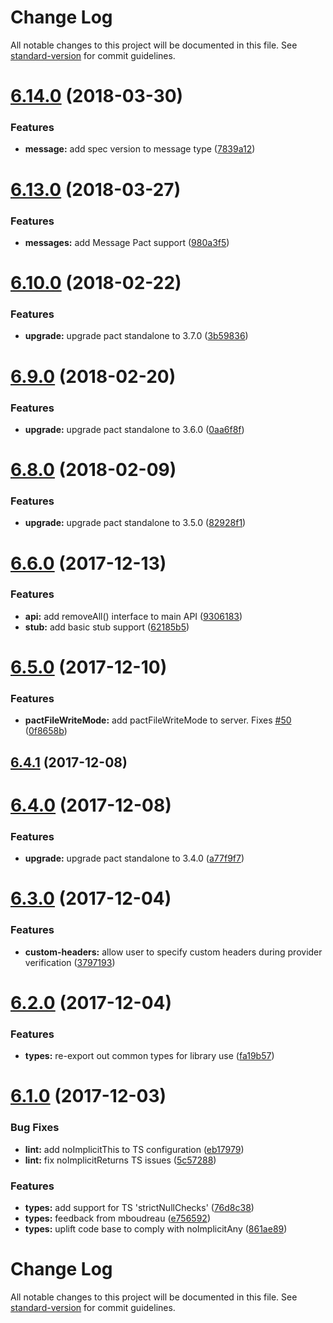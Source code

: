 # Change Log

All notable changes to this project will be documented in this file. See [standard-version](https://github.com/conventional-changelog/standard-version) for commit guidelines.

<a name="6.14.0"></a>
# [6.14.0](https://github.com/pact-foundation/pact-node/compare/v6.13.0...v6.14.0) (2018-03-30)


### Features

* **message:** add spec version to message type ([7839a12](https://github.com/pact-foundation/pact-node/commit/7839a12))



<a name="6.13.0"></a>
# [6.13.0](https://github.com/pact-foundation/pact-node/compare/6.12.3...6.13.0) (2018-03-27)


### Features

* **messages:** add Message Pact support ([980a3f5](https://github.com/pact-foundation/pact-node/commit/980a3f5))



<a name="6.10.0"></a>
# [6.10.0](https://github.com/pact-foundation/pact-node/compare/v6.9.0...v6.10.0) (2018-02-22)


### Features

* **upgrade:** upgrade pact standalone to 3.7.0 ([3b59836](https://github.com/pact-foundation/pact-node/commit/3b59836))



<a name="6.9.0"></a>
# [6.9.0](https://github.com/pact-foundation/pact-node/compare/v6.8.0...v6.9.0) (2018-02-20)


### Features

* **upgrade:** upgrade pact standalone to 3.6.0 ([0aa6f8f](https://github.com/pact-foundation/pact-node/commit/0aa6f8f))



<a name="6.8.0"></a>
# [6.8.0](https://github.com/pact-foundation/pact-node/compare/6.7.4...6.8.0) (2018-02-09)


### Features

* **upgrade:** upgrade pact standalone to 3.5.0 ([82928f1](https://github.com/pact-foundation/pact-node/commit/82928f1))



<a name="6.6.0"></a>
# [6.6.0](https://github.com/pact-foundation/pact-node/compare/v6.5.0...v6.6.0) (2017-12-13)


### Features

* **api:** add removeAll() interface to main API ([9306183](https://github.com/pact-foundation/pact-node/commit/9306183))
* **stub:** add basic stub support ([62185b5](https://github.com/pact-foundation/pact-node/commit/62185b5))



<a name="6.5.0"></a>
# [6.5.0](https://github.com/pact-foundation/pact-node/compare/v6.4.1...v6.5.0) (2017-12-10)


### Features

* **pactFileWriteMode:** add pactFileWriteMode to server. Fixes [#50](https://github.com/pact-foundation/pact-node/issues/50) ([0f8658b](https://github.com/pact-foundation/pact-node/commit/0f8658b))



<a name="6.4.1"></a>
## [6.4.1](https://github.com/pact-foundation/pact-node/compare/v6.4.0...v6.4.1) (2017-12-08)



<a name="6.4.0"></a>
# [6.4.0](https://github.com/pact-foundation/pact-node/compare/v6.3.0...v6.4.0) (2017-12-08)


### Features

* **upgrade:** upgrade pact standalone to 3.4.0 ([a77f9f7](https://github.com/pact-foundation/pact-node/commit/a77f9f7))



<a name="6.3.0"></a>
# [6.3.0](https://github.com/pact-foundation/pact-node/compare/v6.2.0...v6.3.0) (2017-12-04)


### Features

* **custom-headers:** allow user to specify custom headers during provider verification ([3797193](https://github.com/pact-foundation/pact-node/commit/3797193))



<a name="6.2.0"></a>
# [6.2.0](https://github.com/pact-foundation/pact-node/compare/v6.1.0...v6.2.0) (2017-12-04)


### Features

* **types:** re-export out common types for library use ([fa19b57](https://github.com/pact-foundation/pact-node/commit/fa19b57))



<a name="6.1.0"></a>
# [6.1.0](https://github.com/pact-foundation/pact-node/compare/6.0.0...6.1.0) (2017-12-03)


### Bug Fixes

* **lint:** add noImplicitThis to TS configuration ([eb17979](https://github.com/pact-foundation/pact-node/commit/eb17979))
* **lint:** fix noImplicitReturns TS issues ([5c57288](https://github.com/pact-foundation/pact-node/commit/5c57288))


### Features

* **types:** add support for TS 'strictNullChecks' ([76d8c38](https://github.com/pact-foundation/pact-node/commit/76d8c38))
* **types:** feedback from mboudreau ([e756592](https://github.com/pact-foundation/pact-node/commit/e756592))
* **types:** uplift code base to comply with noImplicitAny ([861ae89](https://github.com/pact-foundation/pact-node/commit/861ae89))



# Change Log

All notable changes to this project will be documented in this file. See [standard-version](https://github.com/conventional-changelog/standard-version) for commit guidelines.
